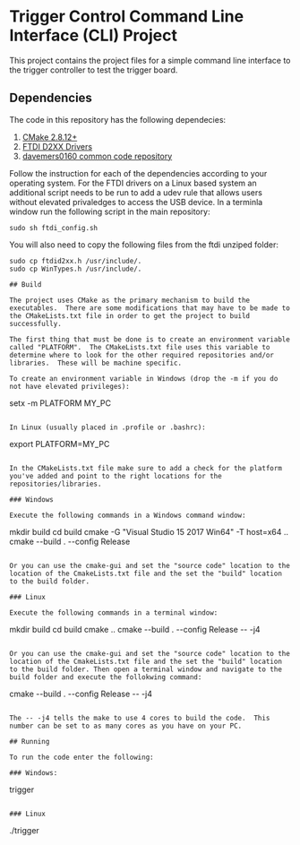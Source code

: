 # Trigger Control Command Line Interface (CLI) Project

This project contains the project files for a simple command line interface to the trigger controller to test the trigger board.


## Dependencies

The code in this repository has the following dependecies:

1. [CMake 2.8.12+](https://cmake.org/download/)
2. [FTDI D2XX Drivers](https://www.ftdichip.com/Drivers/D2XX.htm)
3. [davemers0160 common code repository](https://github.com/davemers0160/Common)

Follow the instruction for each of the dependencies according to your operating system.  For the FTDI drivers on a Linux based system an additional script needs to be run to add a udev rule that allows users without elevated privaledges to access the USB device.  In a terminla window run the following script in the main repository:

```
sudo sh ftdi_config.sh
```
You will also need to copy the following files from the ftdi unziped folder:

```
sudo cp ftdid2xx.h /usr/include/.
sudo cp WinTypes.h /usr/include/.

## Build

The project uses CMake as the primary mechanism to build the executables.  There are some modifications that may have to be made to the CMakeLists.txt file in order to get the project to build successfully.

The first thing that must be done is to create an environment variable called "PLATFORM".  The CMakeLists.txt file uses this variable to determine where to look for the other required repositories and/or libraries.  These will be machine specific.

To create an environment variable in Windows (drop the -m if you do not have elevated privileges):
```
setx -m PLATFORM MY_PC
```

In Linux (usually placed in .profile or .bashrc):
```
export PLATFORM=MY_PC
```

In the CMakeLists.txt file make sure to add a check for the platform you've added and point to the right locations for the repositories/libraries.

### Windows

Execute the following commands in a Windows command window:

```
mkdir build
cd build
cmake -G "Visual Studio 15 2017 Win64" -T host=x64 ..
cmake --build . --config Release
```

Or you can use the cmake-gui and set the "source code" location to the location of the CmakeLists.txt file and the set the "build" location to the build folder. 

### Linux

Execute the following commands in a terminal window:

```
mkdir build
cd build
cmake ..
cmake --build . --config Release -- -j4
```

Or you can use the cmake-gui and set the "source code" location to the location of the CmakeLists.txt file and the set the "build" location to the build folder. Then open a terminal window and navigate to the build folder and execute the follokwing command:

```
cmake --build . --config Release -- -j4
```

The -- -j4 tells the make to use 4 cores to build the code.  This number can be set to as many cores as you have on your PC.

## Running

To run the code enter the following:

### Windows:

```
trigger
```

### Linux

```
./trigger
```



